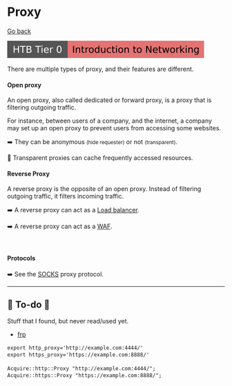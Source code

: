 # Proxy

[Go back](../index.md#networking-devices)

[![introductiontonetworking](../../../../cybersecurity/_badges/htb/introductiontonetworking.svg)](https://academy.hackthebox.com/course/preview/introduction-to-networking)

<div class="row row-cols-lg-2"><div>

There are multiple types of proxy, and their features are different.

#### Open proxy

An open proxy, also called dedicated or forward proxy, is a proxy that is filtering outgoing traffic.

For instance, between users of a company, and the internet, a company may set up an open proxy to prevent users from accessing some websites.

➡️ They can be anonymous <small>(hide requester)</small> or not <small>(transparent)</small>.

🚀 Transparent proxies can cache frequently accessed resources.
</div><div>

#### Reverse Proxy

A reverse proxy is the opposite of an open proxy. Instead of filtering outgoing traffic, it filters incoming traffic.

➡️ A reverse proxy can act as a [Load balancer](load_balancer.md).

➡️ A reverse proxy can act as a [WAF](firewall.md).

<br>

#### Protocols

➡️ See the [SOCKS](../../protocols/socks.md) proxy protocol.
</div></div>

<hr class="sep-both">

## 👻 To-do 👻

Stuff that I found, but never read/used yet.

<div class="row row-cols-lg-2"><div>

* [frp](https://github.com/fatedier/frp)
</div><div>

```text!
export http_proxy='http://example.com:4444/'
export https_proxy='https://example.com:8888/'

Acquire::http::Proxy "http://example.com:4444/";
Acquire::https::Proxy "https://example.com:8888/";
```
</div></div>